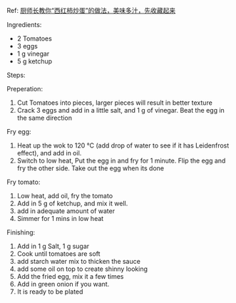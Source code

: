 Ref: [厨师长教你“西红柿炒蛋”的做法，美味多汁，先收藏起来](https://www.youtube.com/watch?v=2hvQFxZBTVY)

Ingredients:
- 2 Tomatoes
- 3 eggs
- 1 g vinegar
- 5 g ketchup

Steps: 

Preperation:
1. Cut Tomatoes into pieces, larger pieces will result in better texture
2. Crack 3 eggs and add in a little salt, and 1 g of vinegar. Beat the egg in the same direction

Fry egg:
1. Heat up the wok to 120 °C (add drop of water to see if it has Leidenfrost effect), and add in oil.
2. Switch to low heat, Put the egg in and fry for 1 minute. Flip the egg and fry the other side. Take out the egg when its done

Fry tomato:
1. Low heat, add oil, fry the tomato
2. Add in 5 g of ketchup, and mix it well.
3. add in adequate amount of water 
4. Simmer for 1 mins in low heat
   
Finishing:
1. Add in 1 g Salt, 1 g sugar
2. Cook until tomatoes are soft
3. add starch water mix to thicken the sauce
4. add some oil on top to create shinny looking
5. Add the fried egg, mix it a few times
6. Add in green onion if you want.
7. It is ready to be plated

